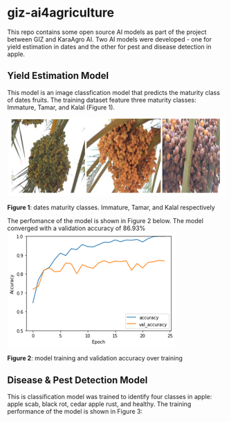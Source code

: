 # giz-ai4agriculture
This repo contains some open source AI models as part of the project between GIZ and KaraAgro AI. Two AI models were developed - one for yield estimation in dates and the other for pest and disease detection in apple.


## Yield Estimation Model
This model is an image classfication model that predicts the maturity class of dates fruits. The training dataset feature three maturity classes: Immature, Tamar, and Kalal (Figure 1).

![Maturity_Classes](images/data_maturity_classes.PNG)


**Figure 1**: dates maturity classes. Immature, Tamar, and Kalal respectively


The perfomance of the model is shown in Figure 2 below. The model converged with a validation accuracy of 86.93%
![Accuracy_plot](images/accuracy_plot.png)

**Figure 2**: model training and validation accuracy over training

## Disease & Pest Detection Model
This is classification model was trained to identify four classes in apple: apple scab, black rot, cedar apple rust, and healthy. The training performance of the model is shown in Figure 3: